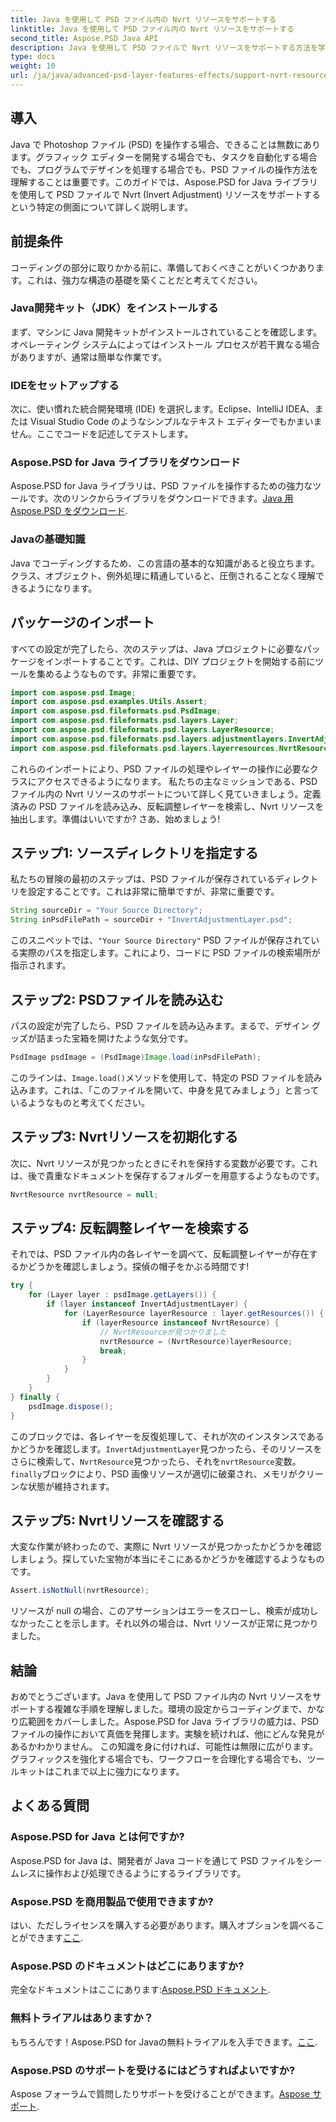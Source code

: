 ```yaml
---
title: Java を使用して PSD ファイル内の Nvrt リソースをサポートする
linktitle: Java を使用して PSD ファイル内の Nvrt リソースをサポートする
second_title: Aspose.PSD Java API
description: Java を使用して PSD ファイルで Nvrt リソースをサポートする方法を学びます。Aspose.PSD を使用してファイルを読み込み、貴重なリソースを簡単に抽出する方法を学びます。
type: docs
weight: 10
url: /ja/java/advanced-psd-layer-features-effects/support-nvrt-resource-psd-files/
---
```

## 導入
Java で Photoshop ファイル (PSD) を操作する場合、できることは無数にあります。グラフィック エディターを開発する場合でも、タスクを自動化する場合でも、プログラムでデザインを処理する場合でも、PSD ファイルの操作方法を理解することは重要です。このガイドでは、Aspose.PSD for Java ライブラリを使用して PSD ファイルで Nvrt (Invert Adjustment) リソースをサポートするという特定の側面について詳しく説明します。
## 前提条件
コーディングの部分に取りかかる前に、準備しておくべきことがいくつかあります。これは、強力な構造の基礎を築くことだと考えてください。
### Java開発キット（JDK）をインストールする
まず、マシンに Java 開発キットがインストールされていることを確認します。オペレーティング システムによってはインストール プロセスが若干異なる場合がありますが、通常は簡単な作業です。 
### IDEをセットアップする
次に、使い慣れた統合開発環境 (IDE) を選択します。Eclipse、IntelliJ IDEA、または Visual Studio Code のようなシンプルなテキスト エディターでもかまいません。ここでコードを記述してテストします。
### Aspose.PSD for Java ライブラリをダウンロード
Aspose.PSD for Java ライブラリは、PSD ファイルを操作するための強力なツールです。次のリンクからライブラリをダウンロードできます。[Java 用 Aspose.PSD をダウンロード](https://releases.aspose.com/psd/java/).
### Javaの基礎知識
Java でコーディングするため、この言語の基本的な知識があると役立ちます。クラス、オブジェクト、例外処理に精通していると、圧倒されることなく理解できるようになります。
## パッケージのインポート
すべての設定が完了したら、次のステップは、Java プロジェクトに必要なパッケージをインポートすることです。これは、DIY プロジェクトを開始する前にツールを集めるようなものです。非常に重要です。
```java
import com.aspose.psd.Image;
import com.aspose.psd.examples.Utils.Assert;
import com.aspose.psd.fileformats.psd.PsdImage;
import com.aspose.psd.fileformats.psd.layers.Layer;
import com.aspose.psd.fileformats.psd.layers.LayerResource;
import com.aspose.psd.fileformats.psd.layers.adjustmentlayers.InvertAdjustmentLayer;
import com.aspose.psd.fileformats.psd.layers.layerresources.NvrtResource;
```
これらのインポートにより、PSD ファイルの処理やレイヤーの操作に必要なクラスにアクセスできるようになります。
私たちの主なミッションである、PSD ファイル内の Nvrt リソースのサポートについて詳しく見ていきましょう。定義済みの PSD ファイルを読み込み、反転調整レイヤーを検索し、Nvrt リソースを抽出します。準備はいいですか? さあ、始めましょう!
## ステップ1: ソースディレクトリを指定する
私たちの冒険の最初のステップは、PSD ファイルが保存されているディレクトリを設定することです。これは非常に簡単ですが、非常に重要です。
```java
String sourceDir = "Your Source Directory";
String inPsdFilePath = sourceDir + "InvertAdjustmentLayer.psd";
```
このスニペットでは、`"Your Source Directory"` PSD ファイルが保存されている実際のパスを指定します。これにより、コードに PSD ファイルの検索場所が指示されます。
## ステップ2: PSDファイルを読み込む
パスの設定が完了したら、PSD ファイルを読み込みます。まるで、デザイン グッズが詰まった宝箱を開けたような気分です。
```java
PsdImage psdImage = (PsdImage)Image.load(inPsdFilePath);
```
このラインは、`Image.load()`メソッドを使用して、特定の PSD ファイルを読み込みます。これは、「このファイルを開いて、中身を見てみましょう」と言っているようなものと考えてください。
## ステップ3: Nvrtリソースを初期化する
次に、Nvrt リソースが見つかったときにそれを保持する変数が必要です。これは、後で貴重なドキュメントを保存するフォルダーを用意するようなものです。
```java
NvrtResource nvrtResource = null;
```
## ステップ4: 反転調整レイヤーを検索する
それでは、PSD ファイル内の各レイヤーを調べて、反転調整レイヤーが存在するかどうかを確認しましょう。探偵の帽子をかぶる時間です!
```java
try {
    for (Layer layer : psdImage.getLayers()) {
        if (layer instanceof InvertAdjustmentLayer) {
            for (LayerResource layerResource : layer.getResources()) {
                if (layerResource instanceof NvrtResource) {
                    // NvrtResourceが見つかりました
                    nvrtResource = (NvrtResource)layerResource;
                    break;
                }
            }
        }
    }
} finally {
    psdImage.dispose();
}
```
このブロックでは、各レイヤーを反復処理して、それが次のインスタンスであるかどうかを確認します。`InvertAdjustmentLayer`見つかったら、そのリソースをさらに検索して、`NvrtResource`見つかったら、それを`nvrtResource`変数。`finally`ブロックにより、PSD 画像リソースが適切に破棄され、メモリがクリーンな状態が維持されます。
## ステップ5: Nvrtリソースを確認する
大変な作業が終わったので、実際に Nvrt リソースが見つかったかどうかを確認しましょう。探していた宝物が本当にそこにあるかどうかを確認するようなものです。
```java
Assert.isNotNull(nvrtResource);
```
リソースが null の場合、このアサーションはエラーをスローし、検索が成功しなかったことを示します。それ以外の場合は、Nvrt リソースが正常に見つかりました。
## 結論
おめでとうございます。Java を使用して PSD ファイル内の Nvrt リソースをサポートする複雑な手順を理解しました。環境の設定からコーディングまで、かなり広範囲をカバーしました。Aspose.PSD for Java ライブラリの威力は、PSD ファイルの操作において真価を発揮します。実験を続ければ、他にどんな発見があるかわかりません。
この知識を身に付ければ、可能性は無限に広がります。グラフィックスを強化する場合でも、ワークフローを合理化する場合でも、ツールキットはこれまで以上に強力になります。
## よくある質問
### Aspose.PSD for Java とは何ですか?
Aspose.PSD for Java は、開発者が Java コードを通じて PSD ファイルをシームレスに操作および処理できるようにするライブラリです。
### Aspose.PSD を商用製品で使用できますか?
はい、ただしライセンスを購入する必要があります。購入オプションを調べることができます[ここ](https://purchase.aspose.com/buy).
### Aspose.PSD のドキュメントはどこにありますか?
完全なドキュメントはここにあります:[Aspose.PSD ドキュメント](https://reference.aspose.com/psd/java/).
### 無料トライアルはありますか？
もちろんです！Aspose.PSD for Javaの無料トライアルを入手できます。[ここ](https://releases.aspose.com/).
### Aspose.PSD のサポートを受けるにはどうすればよいですか?
 Aspose フォーラムで質問したりサポートを受けることができます。[Aspose サポート](https://forum.aspose.com/c/psd/34).